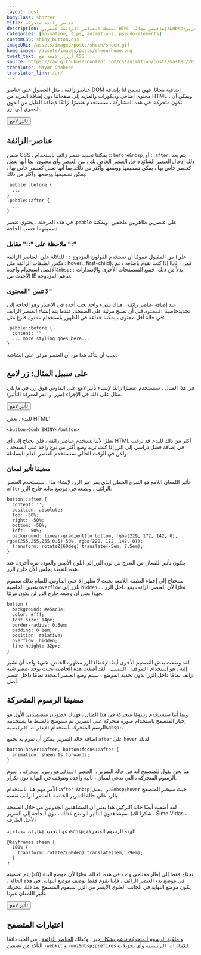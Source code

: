 ```yaml
---
layout: post
bodyClass: shorter
title: عناصر زائفة متحركة
description: تمنحك العناصر الزائفة عنصرين HTML إضافيين مجانًا!&nbsp;في ما يلي كيفية تنشيطها عند التمرير.&nbsp;استخدمها بحكمة.
categories: [animation, tips, animations, pseudo-elements]
customCSS: shiny_button.css
imageURL: /assets/images/posts/sheen/sheen.gif
home_image: /assets/images/posts/sheen/home.png
tweet_text: أزرار لامعة مع CSS
source: https://raw.githubusercontent.com/cssanimation/posts/master/2015-02-03-pseudo-elements.md
translator: Mayar Shaheen
translator_link: /ar/
---
```


عناصر زائفة ، مثل الحصول على عناصر DOM إضافية مجانًا. فهي تسمح لنا بإضافة محتوى إضافي وديكورات والمزيد إلى صفحاتنا دون إضافة المزيد من HTML ، ويمكن أن تكون متحركة. في هذه المشاركة ، سنستخدم عنصرًا&nbsp; زائفًا لإضافة القليل من الذوق البصري إلى&nbsp; زر.

<section class="shiny demo-container tap-to-activate"><button>تاثير لامع</button></section>

## عناصر-الزائفة

ضمن CSS ، يمكننا تحديد عنصر زائف باستخدام&nbsp;:: `before&nbsp;`أو&nbsp;:: `after`. يتم بعد ذلك إدخال العنصر الشائع داخل العنصر الخاص بك ، بين العنصر وأي محتوى. بما أنها تعمل كعنصر خاص بها ، يمكن تصميمها ووضعها وأكثر من ذلك. بما أنها تعمل كعنصر خاص بها ، يمكن تصميمها ووضعها وأكثر من ذلك.

    .pebble::before {
      ...
    }
    .pebble::after {
      ...
    }

في هذه المرحلة ،&nbsp;يحتوي&nbsp;عنصر&nbsp;.`pebble` على&nbsp;عنصرين&nbsp;ظاهريين ملحقين&nbsp;،ويمكننا تصميمهما&nbsp;حسب الحاجة.

### ملاحظة على &quot;::&quot; مقابل &quot;:&quot;

من المقبول عمومًا أن نستخدم القولون المزدوج&nbsp;`::`&nbsp;للدلالة على العناصر الزائفة (على عكس الطبقات الزائفة مثل: hover،: first-child). إذا كنت تقوم بإضافة دعم IE8 ، فمن الأفضل استخدام واحدة`&nbsp;:`&nbsp;بدلاً من ذلك. جميع المتصفحات الأخرى والإصدارات الأحدث من IE تدعم المزدوجة.

### لا تنس &quot;المحتوى&quot;

عند إضافة عناصر زائفة ، هناك شيء واحد يجب أخذه في الاعتبار وهو الحاجة إلى تحديدخاصية&nbsp;`المحتوى`&nbsp;قبل أن تصبح مرئية على الصفحة. عندما يتم إنشاء العنصر الزائف في حالة أقل محتوى ، يمكننا خداعه في الظهور باستخدام&nbsp;`محتوى`&nbsp;فارغ&nbsp;مثل:

    .pebble::before {
      content: ""
      ... more styling goes here...
    }

يجب أن يتأكد هذا من أن العنصر مرئي على الشاشة.

## على سبيل المثال: زر لامع

في هذا المثال ، سنستخدم عنصرًا زائفًا لإنشاء تأثير لامع على الماوس فوق زر. في ما يلي مثال على ذلك في الإجراء (مرر أو انقر لمعرفة التأثير).

<section class="shiny demo-container tap-to-activate"><button>تأثير لامع</button></section>

للبدء ، بعض HTML:

    <button>Oooh SHINY</button>

نظرًا لأننا نستخدم عناصر زائفة ، فلن نحتاج إلى أي HTML أكثر من ذلك للبدء. قد ترغب في إضافة فصل دراسي إلى الزر إذا كنت تريد وضع أكثر من نوع واحد على الصفحة ، ولكن في الوقت الحالي سنستخدم العنصر العام للبساطة.

### مضيفا تأثير لمعان

تأثير اللمعان اللامع هو التدرج الخطي الذي يمر عبر الزر. لإنشاء هذا ، سنستخدم العنصر `after` الزائف ، ونضعه في موضع بداية خارج الزر:

    button::after {
      content: '';
      position: absolute;
      top: -50%;
      right: -50%;
      bottom: -50%;
      left: -50%;
      background: linear-gradient(to bottom, rgba(229, 172, 142, 0), rgba(255,255,255,0.5) 50%, rgba(229, 172, 142, 0));
      transform: rotateZ(60deg) translate(-5em, 7.5em);
    }

يتكون تأثير اللمعان من التدرج من لون الزر إلى اللون الأبيض والعودة مرة أخرى. عند هذه النقطة يجلس الآن خارج الزر.

سنحتاج إلى إخفاء الطبقة اللامعة بحيث لا تظهر إلا على الماوس. للقيام بذلك سنقوم بتعيين&nbsp;الخاصية&nbsp;`overflow`&nbsp;للزر&nbsp;إلى&nbsp;`hidden`&nbsp;. نظرًا لأن العنصر الزائف يقع داخل الزر ، فهذا يعني أن وضعه خارج الزر لن يكون مرئيًا.

    button {
      background: #e5ac8e;
      color: #fff;
      font-size: 14px;
      border-radius: 0.5em;
      padding: 0 1em;
      position: relative;
      overflow: hidden;
      line-height: 32px;
    }

لقد وضعت بعض التصميم الأخرى أيضًا لإعطاء الزر مظهره الخاص. شيء واحد أن نشير إليه ، هو استخدام&nbsp;`الموقف: النسبي`&nbsp;.&nbsp; لقد أضفت هذه الخاصية بحيث يوجد عنصر شبه زائف تمامًا داخل الزر. بدون تحديد الموضع ، سيتم وضع العنصر المحدد تمامًا داخل عنصر أصل.

## مضيفا الرسوم المتحركة

وبما أننا سنستخدم رسومًا متحركة في هذا المثال ، فهناك خطوتان متضمنتان. الأول هو إخبار المتصفح باستخدام صورة متحركة على التمرير. ثم سنوضح بالضبط ما يستخدمه الرسم المتحرك باستخدام&nbsp;`الإطارات الرئيسية&nbsp;`.

اضافة حالة التمرير&nbsp; يمكن أن تقوم به بجمع&nbsp;`after` على `hover` لذلك&nbsp;

    button:hover::after, button:focus::after {
      animation: sheen 1s forwards;
    }

هنا نحن نقول للمتصفح انه في حالة التمرير ،&nbsp; العنصر `التالي` هو `رسوم متحركة`&nbsp;.&nbsp; تدوم الرسوم المتحركة ، التي تدعى لمعان ، ثانية واحدة وتتوقف في النهاية دون تكرار.

الأمر مهم هنا. باستخدام&nbsp;:`after:&nbsp;لن يعمل&nbsp;hover`&nbsp;حيث سيخبر المتصفح بالرد على حالة التمرير الخاصة بالعنصر الزائف نفسه.

لقد أضفت أيضًا حالة التركيز. هذا يعني أن المشاهدين الجدولين من خلال الصفحة سيشاهدون التأثير الواضح كذلك ، دون الحاجة إلى التمرير. (شكرا لك ،&nbsp;&Scaron;ime Vidas&nbsp;، لأجل الطرف)

دعونا تحديد&nbsp;`إطارات مفتاحية&nbsp;`لهذه الرسوم المتحركة:

    @keyframes sheen {
      100% {
        transform: rotateZ(60deg) translate(1em, -9em);
      }
    }

نحتاج فقط إلى إطار مفتاحي واحد في هذه الحالة. نظرًا لأن موضع البدء (0٪) يتم تضمينه في موضع بدء العنصر الزائف ، فإننا نقوم فقط بوصف موضع النهاية. في هذه الحالة ، يكون موضع النهاية في الجانب العلوي الأيسر من الزر. سيقوم المتصفح بعد ذلك بتحريك تأثير اللمعان عبرنا.

<section class="shiny demo-container tap-to-activate"><button>تأثير لامع</button></section>

## اعتبارات المتصفح

و[ ملكية الرسوم المتحركة تدعم بشكل جيد](http://caniuse.com/#feat=css-animation)&nbsp;، وكذلك&nbsp;[العناصر الزائفة](http://caniuse.com/#feat=css-gencontent)&nbsp;. من الجيد دائمًا التأكد من تضمين&nbsp;`-webkit`&nbsp;و&nbsp;`-moz&nbsp;prefixes`&nbsp;`للإطارات الرئيسية`&nbsp;وأي تحويلات.

